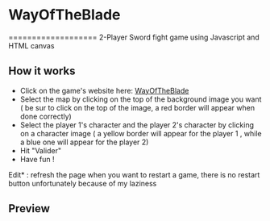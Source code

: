 # WayOfTheBlade
===================
2-Player Sword fight game using Javascript and HTML canvas

How it works
--------
- Click on the game's website here: [WayOfTheBlade](https://wayoftheblade.netlify.app/)
- Select the map by clicking on the top of the background image you want ( be sur to click on the top of the image, a red border will appear when done correctly)
- Select the player 1's character and the player 2's character by clicking on a character image ( a yellow border will appear for the player 1 , while a blue one will appear for the player 2)
- Hit "Valider"
- Have fun !

Edit* : refresh the page when you want to restart a game, there is no restart button unfortunately because of my laziness

Preview
--------

